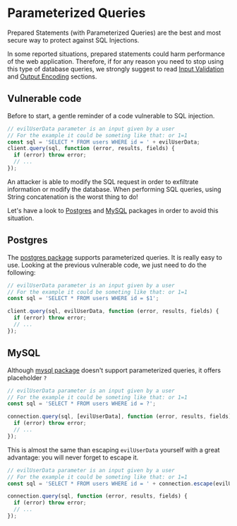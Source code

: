 Parameterized Queries
=====================

Prepared Statements (with Parameterized Queries) are the best and most secure
way to protect against SQL Injections.

In some reported situations, prepared statements could harm performance of the
web application. Therefore, if for any reason you need to stop using this type
of database queries, we strongly suggest to read [Input Validation][1] and
[Output Encoding][2] sections.

## Vulnerable code

Before to start, a gentle reminder of a code vulnerable to SQL injection.

```javascript
// evilUserData parameter is an input given by a user
// For the example it could be someting like that: or 1=1
const sql = 'SELECT * FROM users WHERE id = ' + evilUserData;
client.query(sql, function (error, results, fields) {
  if (error) throw error;
  // ...
});
```

An attacker is able to modify the SQL request in order to exfiltrate
information or modify the database.
When performing SQL queries, using String concatenation is the worst thing to
do!

Let's have a look to [Postgres][3] and [MySQL][4] packages in order to avoid
this situation.

## Postgres

The [postgres package][5] supports parameterized queries. It is really easy
to use.
Looking at the previous vulnerable code, we just need to do the following:

```javascript
// evilUserData parameter is an input given by a user
// For the example it could be someting like that: or 1=1
const sql = 'SELECT * FROM users WHERE id = $1';

client.query(sql, evilUserData, function (error, results, fields) {
  if (error) throw error;
  // ...
});
```

## MySQL

Although [mysql package][6] doesn't support parameterized queries, it offers
placeholder `?`

```javascript
// evilUserData parameter is an input given by a user
// For the example it could be someting like that: or 1=1
const sql = 'SELECT * FROM users WHERE id = ?';

connection.query(sql, [evilUserData], function (error, results, fields) {
  if (error) throw error;
  // ...
});
```

This is almost the same than escaping `evilUserData` yourself with a great
advantage: you will never forget to escape it.


```javascript
// evilUserData parameter is an input given by a user
// For the example it could be someting like that: or 1=1
const sql = 'SELECT * FROM users WHERE id = ' + connection.escape(evilUserData);

connection.query(sql, function (error, results, fields) {
  if (error) throw error;
  // ...
});
```

[1]: /input-validation/README.md
[2]: /output-encodeing/README.md
[3]: https://node-postgres.com/features/queries#parameterized-query
[4]: https://github.com/mysqljs/mysql#escaping-query-values
[5]: https://www.npmjs.com/package/pg
[6]: https://www.npmjs.com/package/mysql
